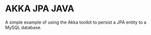 # AKKA JPA JAVA

A simple example of using the Akka toolkit to persist a JPA entity to a MySQL database.